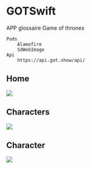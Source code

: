 # GOTSwift
APP glossaire Game of thrones 

    Pods
        Alamofire
        SdWebImage
    Api 
        https://api.got.show/api/

## Home
<img src="data/img/Capture d’écran 2019-05-21 à 12.40.47.png">

## Characters
<img src="data/img/Capture d’écran 2019-05-21 à 12.40.59.png">

## Character
<img src="data/img/Capture d’écran 2019-05-21 à 12.41.08.png">